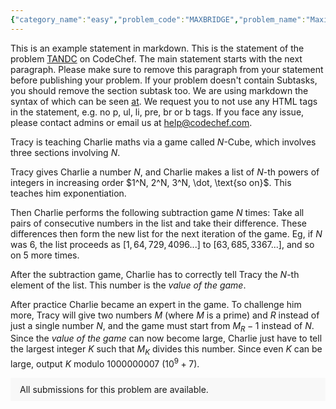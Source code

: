 ```yaml
---
{"category_name":"easy","problem_code":"MAXBRIDGE","problem_name":"Maximise the bridges","problemComponents":{"constraints":"- $1 \\leq T \\leq 10^3$\n- $2 \\leq N \\leq 10^3$\n- $N-1 \\leq M \\leq \\min(N \\cdot (N-1)/2, 10^5)$\n- Sum of $N$ over all test cases do not exceed $10^3$\n- Sum of $M$ over all test cases do not exceed $10^5$","constraintsState":true,"subtasks":"- **Subtask 1 (100 points):** Original constraints\n","subtasksState":true,"inputFormat":"- The first line of input contains a single integer $T$, denoting the number of test cases. The description of $T$ test cases follows.\n- Each testcase consists of a single line of input, containing two integers $N, M$ - the number of vertices and edges of the graph you must construct.\n","inputFormatState":true,"outputFormat":"For each test case, output $M$ lines where the $i$-th line contains two space-separated integers denoting the $i$-th edge of the graph $G$ you constructed. The edges may be printed in any order, and for each edge the endpoints may be printed in any order.\n\nNote that $G$ must not contain self-loops or multiple edges, and no other graph on $N$ vertices and $M$ edges can contain strictly more bridges than $G$.","outputFormatState":true,"sampleTestCases":{"0":{"id":1,"input":"3\n4 4\n5 4\n3 3\n","output":"1 2\n2 3\n3 4\n1 3\n1 2\n2 3\n3 4\n4 5\n1 2\n2 3\n3 1\n","explanation":"**Test case $1$:** There is exactly $1$ bridge in the graph and it cannot be increased further.\n\n- ![](https://i.ibb.co/PYXs3nP/Screenshot-20211105-130110.png)\n\n**Test case $2$:** Since $M=N-1$ and we are required to output a connected graph, the graph will always be a tree and hence have $4$ bridges. Any tree is acceptable here.\n\n- ![](https://i.ibb.co/YkvDBMX/Screenshot-20211105-130135.png)\n\n**Test case $3$:** Since $M= N \\cdot (N-1) / 2$ our only choice is a complete graph, which has $0$ bridges.\n\n- ![](https://i.ibb.co/6H6KmLs/Screenshot-20211105-130150.png)","isDeleted":false}}},"video_editorial_url":"","languages_supported":{"0":"CPP14","1":"C","2":"JAVA","3":"PYTH 3.6","4":"CPP17","5":"PYTH","6":"PYP3","7":"CS2","8":"ADA","9":"PYPY","10":"TEXT","11":"PAS fpc","12":"NODEJS","13":"RUBY","14":"PHP","15":"GO","16":"HASK","17":"TCL","18":"PERL","19":"SCALA","20":"LUA","21":"kotlin","22":"BASH","23":"JS","24":"LISP sbcl","25":"rust","26":"PAS gpc","27":"BF","28":"CLOJ","29":"R","30":"D","31":"CAML","32":"FORT","33":"ASM","34":"swift","35":"FS","36":"WSPC","37":"LISP clisp","38":"SQL","39":"SCM guile","40":"PERL6","41":"ERL","42":"CLPS","43":"ICK","44":"NICE","45":"PRLG","46":"ICON","47":"COB","48":"SCM chicken","49":"PIKE","50":"SCM qobi","51":"ST","52":"SQLQ","53":"NEM"},"max_timelimit":1,"source_sizelimit":50000,"problem_author":"utkarsh_adm","problem_tester":"","date_added":"4-11-2021","tags":{"0":"constructive","1":"easy","2":"nov21","3":"utkarsh_adm"},"problem_difficulty_level":"Unavailable","best_tag":"","editorial_url":"https://discuss.codechef.com/problems/MAXBRIDGE","time":{"view_start_date":1636968600,"submit_start_date":1636968600,"visible_start_date":1636968600,"end_date":1735669800},"is_direct_submittable":false,"problemDiscussURL":"https://discuss.codechef.com/search?q=MAXBRIDGE","is_proctored":false,"visitedContests":{},"layout":"problem"}
---
```

This is an example statement in markdown. This is the statement of the problem [TANDC](https://codechef.com/problems/TANDC) on CodeChef. The main statement starts with the next paragraph. Please make sure to remove this paragraph from your statement before publishing your problem. If your problem doesn't contain Subtasks, you should remove the section subtask too. We are using markdown the syntax of which can be seen [at](https://github.com/showdownjs/showdown/wiki/Showdown's-Markdown-syntax). We request you to not use any HTML tags in the statement, e.g. no p, ul, li, pre, br or b tags. If you face any issue, please contact admins or email us at help@codechef.com.

Tracy is teaching Charlie maths via a game called $N$-Cube, which involves three sections involving $N$.

Tracy gives Charlie a number $N$, and Charlie makes a list of $N$-th powers of integers in increasing order $1^N, 2^N, 3^N, \dot, \text{so on}$. This teaches him exponentiation.

Then Charlie performs the following subtraction game $N$ times: Take all pairs of consecutive numbers in the list and take their difference. These differences then form the new list for the next iteration of the game. Eg, if $N$ was 6, the list proceeds as $[1, 64, 729, 4096 ... ]$ to $[63, 685, 3367 ...]$, and so on $5$ more times.

After the subtraction game, Charlie has to correctly tell Tracy the $N$-th element of the list. This number is the *value of the game*.

After practice Charlie became an expert in the game. To challenge him more, Tracy will give two numbers $M$ (where $M$ is a prime) and $R$ instead of just a single number $N$, and the game must start from $M_R - 1$ instead of $N$. Since the *value of the game* can now become large, Charlie just have to tell the largest integer $K$ such that $M_K$ divides this number. Since even $K$ can be large, output $K$ modulo 1000000007 ($10^9 + 7$).

<aside style='background: #f8f8f8;padding: 10px 15px;'><div>All submissions for this problem are available.</div></aside>
